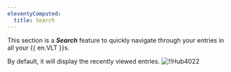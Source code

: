 ```yaml
---
eleventyComputed:
  title: Search
---
```

This section is a ***Search*** feature to quickly navigate through your entries in all your {{ en.VLT }}s.

By default, it will display the recently viewed entries.
![!!Hub4022](https://cdnweb.devolutions.net/docs/en/hub/Hub4022.png)
